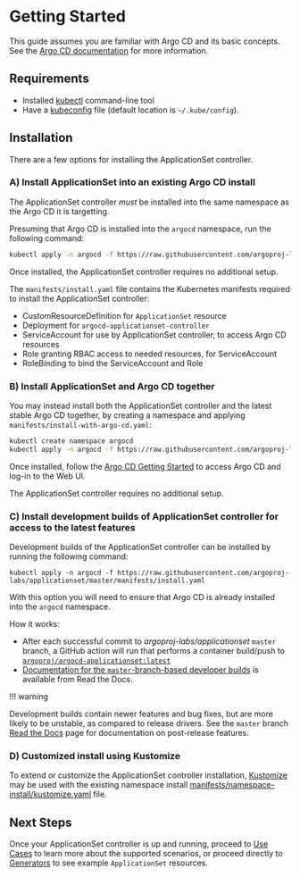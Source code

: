 # Getting Started

This guide assumes you are familiar with Argo CD and its basic concepts. See the [Argo CD documentation](https://argoproj.github.io/argo-cd/core_concepts/) for more information.
    
## Requirements

* Installed [kubectl](https://kubernetes.io/docs/tasks/tools/install-kubectl/) command-line tool
* Have a [kubeconfig](https://kubernetes.io/docs/tasks/access-application-cluster/configure-access-multiple-clusters/) file (default location is `~/.kube/config`).

## Installation

There are a few options for installing the ApplicationSet controller.

### A) Install ApplicationSet into an existing Argo CD install

The ApplicationSet controller *must* be installed into the same namespace as the Argo CD it is targetting.

Presuming that Argo CD is installed into the `argocd` namespace, run the following command:

```bash
kubectl apply -n argocd -f https://raw.githubusercontent.com/argoproj-labs/applicationset/master/manifests/install.yaml
```

Once installed, the ApplicationSet controller requires no additional setup.

The `manifests/install.yaml` file contains the Kubernetes manifests required to install the ApplicationSet controller:

- CustomResourceDefinition for `ApplicationSet` resource
- Deployment for `argocd-applicationset-controller`
- ServiceAccount for use by ApplicationSet controller, to access Argo CD resources
- Role granting RBAC access to needed resources, for ServiceAccount
- RoleBinding to bind the ServiceAccount and Role


### B) Install ApplicationSet and Argo CD together

You may instead install both the ApplicationSet controller and the latest stable Argo CD together, by creating a namespace and applying `manifests/install-with-argo-cd.yaml`:

```bash
kubectl create namespace argocd
kubectl apply -n argocd -f https://raw.githubusercontent.com/argoproj-labs/applicationset/master/manifests/install-with-argo-cd.yaml
```

Once installed, follow the [Argo CD Getting Started](https://argoproj.github.io/argo-cd/getting_started/) to access Argo CD and log-in to the Web UI.

The ApplicationSet controller requires no additional setup.

### C) Install development builds of ApplicationSet controller for access to the latest features

Development builds of the ApplicationSet controller can be installed by running the following command:
```
kubectl apply -n argocd -f https://raw.githubusercontent.com/argoproj-labs/applicationset/master/manifests/install.yaml
```

With this option you will need to ensure that Argo CD is already installed into the `argocd` namespace.

How it works:

- After each successful commit to *argoproj-labs/applicationset* `master` branch, a GitHub action will run that performs a container build/push to [`argoproj/argocd-applicationset:latest`](https://quay.io/repository/argoproj/argocd-applicationset?tab=tags )
- [Documentation for the `master`-branch-based developer builds](https://argocd-applicationset.readthedocs.io/en/master/)  is available from Read the Docs.

!!! warning

Development builds contain newer features and bug fixes, but are more likely to be unstable, as compared to release drivers.
See the `master` branch [Read the Docs](https://argocd-applicationset.readthedocs.io/en/master/) page for documentation on post-release features.


### D) Customized install using Kustomize

To extend or customize the ApplicationSet controller installation, [Kustomize](https://kustomize.io/) may be used with the existing namespace install [manifests/namespace-install/kustomize.yaml](https://github.com/argoproj-labs/applicationset/blob/master/manifests/namespace-install/kustomization.yaml) file.



## Next Steps

Once your ApplicationSet controller is up and running, proceed to [Use Cases](Use-Cases.md) to learn more about the supported scenarios, or proceed directly to [Generators](Generators.md) to see example `ApplicationSet` resources. 